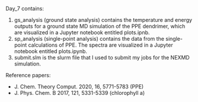 Day_7 contains:
1. gs_analysis (ground state analysis) contains the temperature and energy outputs for a ground state MD simulation of the PPE dendrimer, which are visualized in a Jupyter notebook entitled plots.ipnb.
2. sp_analysis (single-point analysis) contains the data from the single-point calculations of PPE. The spectra are visualized in a Jupyter notebook entitled plots.ipynb.
3. submit.slm is the slurm file that I used to submit my jobs for the NEXMD simulation.

Reference papers: 
* J. Chem. Theory Comput. 2020, 16, 5771-5783 (PPE)
* J. Phys. Chem. B 2017, 121, 5331-5339 (chlorophyll a)

